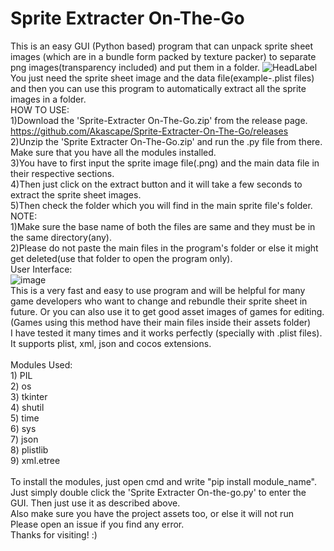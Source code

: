 # Sprite Extracter On-The-Go
This is an easy GUI (Python based) program that can unpack sprite sheet images (which are in a bundle form packed by texture packer) to separate png images(transparency included) and put them in a folder.
![HeadLabel](https://user-images.githubusercontent.com/89206401/136655387-3a8a7cf4-99ed-4416-bafa-fd0b4bbf9397.png)
<br>You just need the sprite sheet image and the data file(example-.plist files) and then you can use this program to automatically extract all the sprite images in a folder.
<br>HOW TO USE:
<br>1)Download the 'Sprite-Extracter On-The-Go.zip' from the release page. https://github.com/Akascape/Sprite-Extracter-On-The-Go/releases
<br>2)Unzip the 'Sprite Extracter On-The-Go.zip' and run the .py file from there. Make sure that you have all the modules installed.
<br>3)You have to first input the sprite image file(.png) and the main data file in their respective sections.
<br>4)Then just click on the extract button and it will take a few seconds to extract the sprite sheet images.
<br>5)Then check the folder which you will find in the main sprite file's folder.
<br>NOTE:
<br>1)Make sure the base name of both the files are same and they must be in the same directory(any).
<br>2)Please do not paste the main files in the program's folder or else it might get deleted(use that folder to open the program only).
<br>User Interface:
<br>![image](https://user-images.githubusercontent.com/89206401/136655763-ddfb4090-c9cf-4397-bebc-1c5d6a2fff8c.png)
<br>This is a very fast and easy to use program and will be helpful for many game developers who want to change and rebundle their sprite sheet in future. Or you can also use it to get good asset images of games for editing.
<br>(Games using this method have their main files inside their assets folder)
<br>I have tested it many times and it works perfectly (specially with .plist files). It supports plist, xml, json and cocos extensions.
<br>
<br>Modules Used:
<br>1) PIL
<br>2) os
<br>3) tkinter
<br>4) shutil
<br>5) time
<br>6) sys
<br>7) json
<br>8) plistlib
<br>9) xml.etree
<br>
<br>To install the modules, just open cmd and write "pip install module_name".
<br>Just simply double click the 'Sprite Extracter On-the-go.py' to enter the GUI. Then just use it as described above.
<br>Also make sure you have the project assets too, or else it will not run
<br>Please open an issue if you find any error.
<br>Thanks for visiting! :)

